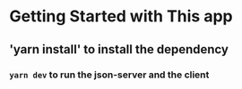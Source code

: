 # Getting Started with This app

## 'yarn install' to install the dependency

### `yarn dev` to run the json-server and the client
